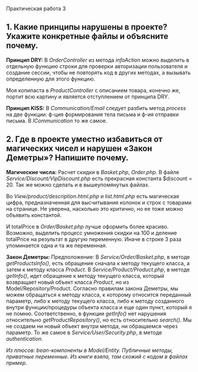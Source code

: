Практическая работа 3

## 1. Какие принципы нарушены в проекте? Укажите конкретные файлы и объясните почему.

**Принцип DRY:**
В *OrderController* из метода *infoAction* можно выделить в отдельную функцию строки для проверки авторизации пользователя и создание сессии, чтобы не повторять код в других методах, а вызывать определенную для этого функцию.

Моя копипаста в *ProductController* с описанием товара, конечно же, портит всю картину и является отступлением от принципа DRY.

**Принцип KISS:**
В *Communication/Email* следует разбить метод *process* на две функции: ф-ция формирования тела письма и ф-ия отправки письма. В *ICommunication* то же самое.

## 2. Где в проекте уместно избавиться от магических чисел и нарушен «Закон Деметры»? Напишите почему.

**Магические числа:**
Расчет скидки в *Basket.php*, *Order.php*. В файле *Service/Discount/VipDiscount.php* есть прекрасная константа $discount = 20. Так же можно сделать и в вышеупомянутых файлах.

Во *View/product/description.html.php* и *list.html.php* есть магическая цифра, предназначенная для высчитывания колонок и строк с товарами на странице. Не уверена, насколько это критично, но ее тоже можно объявить константой.

И totalPrice в *Order/Basket.php* лучше оформить более красиво. Возможно, выделить процесс умножения скидки на 100 и деление totalPrice на результат в другую переменную. Иначе в строке 3 раза упоминается одна и та же переменная.

**Закон Деметры:**
Предположение: 
В *Service/Order/Basket.php*, в методе *getProductsInfo()*, есть обращение сначала к методу текущего класса, а затем к методу класса *Product*.
В *Service/Product/Product.php*, в методе *getInfo()*, идет обращение к методу текущего класса, который возвращает новый объект класса *Product*, но из Model/Repository/Product.
Согласно правилам закона Деметры, мы можем обращаться к методу класса, к которому относится переданный параметр, либо к методу текущего класса, либо к методу созданного внутри функции/процедуры объекта класса и еще один пункт, который я не помню. Соответственно, в функции *getInfo()* нет нарушения относительно *getProductRepository()*, но есть относительно *search()*. Мы не создаем ни новый объект внутри метода, ни обращаемся через параметр. То же самое в *Service/User/Security.php*, в методе *authentication*.

*Из плюсов: bean-компоненты в Model/Entity. Публичные методы, приватные переменные. Из книги взяла, там схожий с кодом в файлах пример.*
